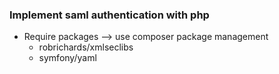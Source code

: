 ### Implement saml authentication with php

- Require packages --> use composer package management
    - robrichards/xmlseclibs
    - symfony/yaml

